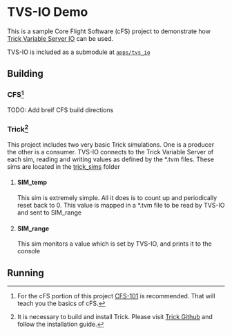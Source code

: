 # TVS-IO Demo
This is a sample Core Flight Software (cFS) project to demonstrate how [Trick Variable Server IO](https://github.com/nasa/tvsio) can be used.

TVS-IO is included as a submodule at [`apps/tvs_io`](apps)

## Building
### CFS[^1]

TODO: Add breif CFS build directions
### Trick[^2]

This project includes two very basic Trick simulations. One is a producer the other is a consumer. TVS-IO connects to the Trick Variable Server of each sim, reading and writing values as defined by the \*.tvm files. These sims are located in the [trick_sims](trick_sims) folder

 
1. #### SIM_temp
   This sim is extremely simple. All it does is to count up and periodically reset back to 0. This value is mapped in a \*.tvm file to be read by TVS-IO and sent to SIM_range


2. #### SIM_range
   This sim monitors a value which is set by TVS-IO, and prints it to the console


## Running


[^1]: For the cFS portion of this project [CFS-101](https://github.com/nasa/CFS-101) is recommended. That will teach you the basics of cFS.
[^2]: It is necessary to build and install Trick. Please visit [Trick Github](https://github.com/nasa/trick) and follow the installation guide.
